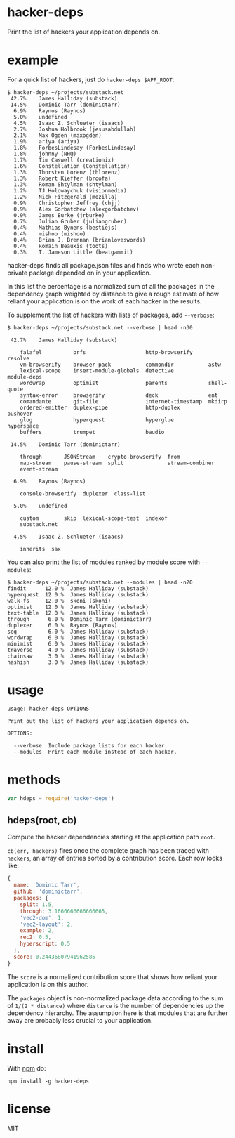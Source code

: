 # hacker-deps

Print the list of hackers your application depends on.

# example

For a quick list of hackers, just do `hacker-deps $APP_ROOT`:

```
$ hacker-deps ~/projects/substack.net
 42.7%    James Halliday (substack)
 14.5%    Dominic Tarr (dominictarr)
  6.9%    Raynos (Raynos)
  5.0%    undefined
  4.5%    Isaac Z. Schlueter (isaacs)
  2.7%    Joshua Holbrook (jesusabdullah)
  2.1%    Max Ogden (maxogden)
  1.9%    ariya (ariya)
  1.8%    ForbesLindesay (ForbesLindesay)
  1.8%    johnny (NHQ)
  1.7%    Tim Caswell (creationix)
  1.6%    Constellation (Constellation)
  1.3%    Thorsten Lorenz (thlorenz)
  1.3%    Robert Kieffer (broofa)
  1.3%    Roman Shtylman (shtylman)
  1.2%    TJ Holowaychuk (visionmedia)
  1.2%    Nick Fitzgerald (mozilla)
  0.9%    Christopher Jeffrey (chjj)
  0.9%    Alex Gorbatchev (alexgorbatchev)
  0.9%    James Burke (jrburke)
  0.7%    Julian Gruber (juliangruber)
  0.4%    Mathias Bynens (bestiejs)
  0.4%    mishoo (mishoo)
  0.4%    Brian J. Brennan (brianloveswords)
  0.4%    Romain Beauxis (toots)
  0.3%    T. Jameson Little (beatgammit)
```

hacker-deps finds all package.json files and finds who wrote each non-private
package depended on in your application.

In this list the percentage is a normalized sum of all the packages in the
dependency graph weighted by distance to give a rough estimate of how reliant
your application is on the work of each hacker in the results.

To supplement the list of hackers with lists of packages, add `--verbose`:

```
$ hacker-deps ~/projects/substack.net --verbose | head -n30

 42.7%    James Halliday (substack)

    falafel          brfs                   http-browserify     resolve
    vm-browserify    browser-pack           commondir           astw
    lexical-scope    insert-module-globals  detective           module-deps
    wordwrap         optimist               parents             shell-quote
    syntax-error     browserify             deck                ent
    comandante       git-file               internet-timestamp  mkdirp
    ordered-emitter  duplex-pipe            http-duplex         pushover
    glog             hyperquest             hyperglue           hyperspace
    buffers          trumpet                baudio

 14.5%    Dominic Tarr (dominictarr)

    through       JSONStream    crypto-browserify  from
    map-stream    pause-stream  split              stream-combiner
    event-stream

  6.9%    Raynos (Raynos)

    console-browserify  duplexer  class-list

  5.0%    undefined

    custom        skip  lexical-scope-test  indexof
    substack.net

  4.5%    Isaac Z. Schlueter (isaacs)

    inherits  sax
```

You can also print the list of modules ranked by module score with `--modules`:

```
$ hacker-deps ~/projects/substack.net --modules | head -n20
findit      12.0 %  James Halliday (substack)
hyperquest  12.0 %  James Halliday (substack)
walk-fs     12.0 %  skoni (skoni)
optimist    12.0 %  James Halliday (substack)
text-table  12.0 %  James Halliday (substack)
through      6.0 %  Dominic Tarr (dominictarr)
duplexer     6.0 %  Raynos (Raynos)
seq          6.0 %  James Halliday (substack)
wordwrap     6.0 %  James Halliday (substack)
minimist     6.0 %  James Halliday (substack)
traverse     4.0 %  James Halliday (substack)
chainsaw     3.0 %  James Halliday (substack)
hashish      3.0 %  James Halliday (substack)
```

# usage

```
usage: hacker-deps OPTIONS

Print out the list of hackers your application depends on.

OPTIONS:

  --verbose  Include package lists for each hacker.
  --modules  Print each module instead of each hacker.

```

# methods

``` js
var hdeps = require('hacker-deps')
```

## hdeps(root, cb)

Compute the hacker dependencies starting at the application path `root`.

`cb(err, hackers)` fires once the complete graph has been traced with `hackers`,
an array of entries sorted by a contribution score. Each row looks like:

``` js
{
  name: 'Dominic Tarr',
  github: 'dominictarr',
  packages: {
    split: 1.5,
    through: 3.1666666666666665,
    'vec2-dom': 1,
    'vec2-layout': 2,
    example: 2,
    rec2: 0.5,
    hyperscript: 0.5
  },
  score: 0.24436807941962585
}
```

The `score` is a normalized contribution score that shows how reliant your
application is on this author.

The `packages` object is non-normalized package data according to the sum of
`1/(2 * distance)` where `distance` is the number of dependencies up the
dependency hierarchy. The assumption here is that modules that are further away
are probably less crucial to your application.

# install

With [npm](https://npmjs.org) do:

```
npm install -g hacker-deps
```

# license

MIT

